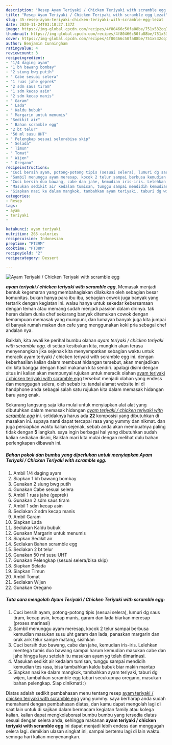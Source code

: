 ```yaml
---
description: "Resep Ayam Teriyaki / Chicken Teriyaki with scramble egg Lezat"
title: "Resep Ayam Teriyaki / Chicken Teriyaki with scramble egg Lezat"
slug: 35-resep-ayam-teriyaki-chicken-teriyaki-with-scramble-egg-lezat
date: 2020-11-24T03:10:27.137Z
image: https://img-global.cpcdn.com/recipes/4f80466c50fa88be/751x532cq70/ayam-teriyaki-chicken-teriyaki-with-scramble-egg-foto-resep-utama.jpg
thumbnail: https://img-global.cpcdn.com/recipes/4f80466c50fa88be/751x532cq70/ayam-teriyaki-chicken-teriyaki-with-scramble-egg-foto-resep-utama.jpg
cover: https://img-global.cpcdn.com/recipes/4f80466c50fa88be/751x532cq70/ayam-teriyaki-chicken-teriyaki-with-scramble-egg-foto-resep-utama.jpg
author: Benjamin Cunningham
ratingvalue: 4
reviewcount: 3
recipeingredient:
- "1/4 daging ayam"
- "1 bh bawang bombay"
- "2 siung bwg putih"
- " Cabe sesuai selera"
- "1 ruas jahe geprek"
- "2 sdm saus tiram"
- "1 sdm kecap asin"
- "2 sdm kecap manis"
- " Garam"
- " Lada"
- " Kaldu bubuk"
- " Margarin untuk menumis"
- "Sedikit air"
- " Bahan scramble egg"
- "2 bt telur"
- "50 ml susu UHT"
- " Pelengkap sesuai selerabisa skip"
- " Selada"
- " Timun"
- " Tomat"
- " Wijen"
- " Oregano"
recipeinstructions:
- "Cuci bersih ayam, potong-potong tipis (sesuai selera), lumuri dg saus tiram, kecap asin, kecap manis, garam dan lada biarkan meresap (proses marinasi)"
- "Sambil menunggu ayam meresap, kocok 2 telur sampai berbusa kemudian masukan susu uht garam dan lada, panaskan margarin dan orak arik telur sampe matang, sisihkan"
- "Cuci bersih duo bawang, cabe dan jahe, kemudian iris-iris. Lelehkan mentega tumis duo bawang sampai harum kemudian masukan cabe dan jahe hingga layu setelah itu masukan ayam yg telah dimarinasi."
- "Masukan sedikit air kedalam tumisan, tunggu sampai mendidih kemudian tes rasa, bisa tambahkan kaldu bubuk biar makin mantap"
- "Siapkan nasi ke dalam mangkok, tambahkan ayam teriyaki, taburi dg wijen, tambahkan scramble egg taburi secukupnya oregano, masukan bahan pelengkap. Siap dinikmati :)"
categories:
- Resep
tags:
- ayam
- teriyaki
- 

katakunci: ayam teriyaki  
nutrition: 265 calories
recipecuisine: Indonesian
preptime: "PT39M"
cooktime: "PT38M"
recipeyield: "2"
recipecategory: Dessert

---
```



![Ayam Teriyaki / Chicken Teriyaki with scramble egg](https://img-global.cpcdn.com/recipes/4f80466c50fa88be/751x532cq70/ayam-teriyaki-chicken-teriyaki-with-scramble-egg-foto-resep-utama.jpg)

<b><i>ayam teriyaki / chicken teriyaki with scramble egg</i></b>, Memasak menjadi bentuk kegemaran yang membahagiakan dilakukan oleh sebagian besar komunitas. bukan hanya para ibu ibu, sebagian cowok juga banyak yang tertarik dengan kegiatan ini. walau hanya untuk sekedar kebersamaan dengan teman atau memang sudah menjadi passion dalam dirinya. tak heran dalam dunia chef sekarang banyak ditemukan cowok dengan kemampuan memasak yang mumpuni, dan lumayan banyak juga kita jumpai di banyak rumah makan dan cafe yang menggunakan koki pria sebagai chef andalan nya.

Baiklah, kita awali ke perihal bumbu olahan <i>ayam teriyaki / chicken teriyaki with scramble egg</i>. di setiap kesibukan kita, mungkin akan terasa menyenangkan jika sejenak kita menyempatkan sebagian waktu untuk meracik ayam teriyaki / chicken teriyaki with scramble egg ini. dengan keberhasilan kalian dalam membuat hidangan tersebut, akan menjadikan diri kita bangga dengan hasil makanan kita sendiri. apalagi disini dengan situs ini kalian akan mempunyai rujukan untuk meracik olahan <u>ayam teriyaki / chicken teriyaki with scramble egg</u> tersebut menjadi olahan yang endess dan menggugah selera, oleh sebab itu tandai alamat website ini di handphone anda sebagai salah satu rujukan kita dalam memasak hidangan baru yang enak.




Sekarang langsung saja kita mulai untuk menyiapkan alat alat yang dibutuhkan dalam memasak hidangan <u><i>ayam teriyaki / chicken teriyaki with scramble egg</i></u> ini. setidaknya harus ada <b>22</b> komposisi yang dibutuhkan di masakan ini. supaya nanti dapat tercapai rasa yang yummy dan nikmat. dan juga persiapkan waktu kalian sejenak, sebab anda akan membuatnya paling tidak dengan <b>5</b> langkah. saya ingin berbagai hal yang dibutuhkan sudah kalian sediakan disini, Baiklah mari kita mulai dengan melihat dulu bahan perlengkapan dibawah ini.

<!--inarticleads1-->

##### Bahan pokok dan bumbu yang diperlukan untuk menyiapkan Ayam Teriyaki / Chicken Teriyaki with scramble egg:

1. Ambil 1/4 daging ayam
1. Siapkan 1 bh bawang bombay
1. Gunakan 2 siung bwg putih
1. Gunakan  Cabe sesuai selera
1. Ambil 1 ruas jahe (geprek)
1. Gunakan 2 sdm saus tiram
1. Ambil 1 sdm kecap asin
1. Sediakan 2 sdm kecap manis
1. Ambil  Garam
1. Siapkan  Lada
1. Sediakan  Kaldu bubuk
1. Gunakan  Margarin untuk menumis
1. Siapkan Sedikit air
1. Sediakan  Bahan scramble egg
1. Sediakan 2 bt telur
1. Gunakan 50 ml susu UHT
1. Gunakan  Pelengkap (sesuai selera/bisa skip)
1. Siapkan  Selada
1. Siapkan  Timun
1. Ambil  Tomat
1. Sediakan  Wijen
1. Gunakan  Oregano




<!--inarticleads2-->

##### Tata cara mengolah Ayam Teriyaki / Chicken Teriyaki with scramble egg:

1. Cuci bersih ayam, potong-potong tipis (sesuai selera), lumuri dg saus tiram, kecap asin, kecap manis, garam dan lada biarkan meresap (proses marinasi)
1. Sambil menunggu ayam meresap, kocok 2 telur sampai berbusa kemudian masukan susu uht garam dan lada, panaskan margarin dan orak arik telur sampe matang, sisihkan
1. Cuci bersih duo bawang, cabe dan jahe, kemudian iris-iris. Lelehkan mentega tumis duo bawang sampai harum kemudian masukan cabe dan jahe hingga layu setelah itu masukan ayam yg telah dimarinasi.
1. Masukan sedikit air kedalam tumisan, tunggu sampai mendidih kemudian tes rasa, bisa tambahkan kaldu bubuk biar makin mantap
1. Siapkan nasi ke dalam mangkok, tambahkan ayam teriyaki, taburi dg wijen, tambahkan scramble egg taburi secukupnya oregano, masukan bahan pelengkap. Siap dinikmati :)




Diatas adalah sedikit pembahasan menu tentang resep <u>ayam teriyaki / chicken teriyaki with scramble egg</u> yang yummy. saya berharap anda sudah memahami dengan pembahasan diatas, dan kamu dapat mengolah lagi di saat lain untuk di sajikan dalam bermacam kegiatan family atau kolega kalian. kalian dapat mengkolaborasi bumbu bumbu yang tersedia diatas sesuai dengan selera anda, sehingga makanan <b>ayam teriyaki / chicken teriyaki with scramble egg</b> ini dapat menjadi lebih endess dan menggugah selera lagi. demikian ulasan singkat ini, sampai bertemu lagi di lain waktu. semoga hari kalian menyenangkan.
